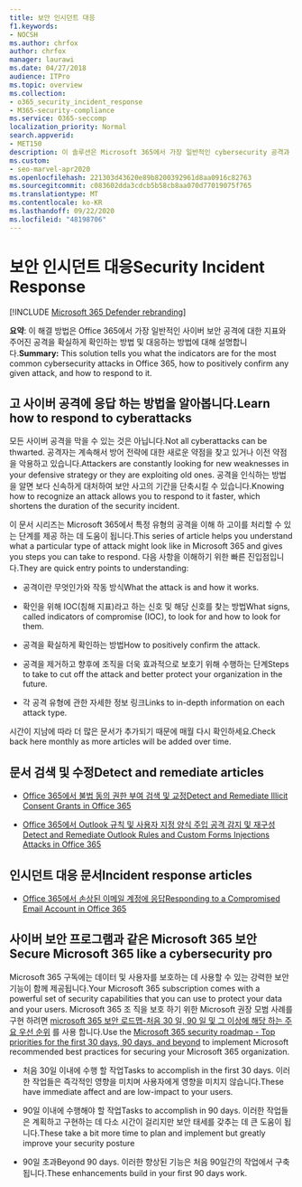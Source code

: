 ```yaml
---
title: 보안 인시던트 대응
f1.keywords:
- NOCSH
ms.author: chrfox
author: chrfox
manager: laurawi
ms.date: 04/27/2018
audience: ITPro
ms.topic: overview
ms.collection:
- o365_security_incident_response
- M365-security-compliance
ms.service: O365-seccomp
localization_priority: Normal
search.appverid:
- MET150
description: 이 솔루션은 Microsoft 365에서 가장 일반적인 cybersecurity 공격과 그에 대응 하는 방법에 대해 설명 합니다.
ms.custom:
- seo-marvel-apr2020
ms.openlocfilehash: 221303d43620e89b8200392961d8aa0916c82763
ms.sourcegitcommit: c083602dda3cdcb5b58cb8aa070d77019075f765
ms.translationtype: MT
ms.contentlocale: ko-KR
ms.lasthandoff: 09/22/2020
ms.locfileid: "48198706"
---
```

# <a name="security-incident-response"></a><span data-ttu-id="d106f-103">보안 인시던트 대응</span><span class="sxs-lookup"><span data-stu-id="d106f-103">Security Incident Response</span></span>

[!INCLUDE [Microsoft 365 Defender rebranding](../includes/microsoft-defender-for-office.md)]


 <span data-ttu-id="d106f-104">**요약**: 이 해결 방법은 Office 365에서 가장 일반적인 사이버 보안 공격에 대한 지표와 주어진 공격을 확실하게 확인하는 방법 및 대응하는 방법에 대해 설명합니다.</span><span class="sxs-lookup"><span data-stu-id="d106f-104">**Summary:** This solution tells you what the indicators are for the most common cybersecurity attacks in Office 365, how to positively confirm any given attack, and how to respond to it.</span></span>

## <a name="learn-how-to-respond-to-cyberattacks"></a><span data-ttu-id="d106f-105">고 사이버 공격에 응답 하는 방법을 알아봅니다.</span><span class="sxs-lookup"><span data-stu-id="d106f-105">Learn how to respond to cyberattacks</span></span>

<span data-ttu-id="d106f-106">모든 사이버 공격을 막을 수 있는 것은 아닙니다.</span><span class="sxs-lookup"><span data-stu-id="d106f-106">Not all cyberattacks can be thwarted.</span></span> <span data-ttu-id="d106f-107">공격자는 계속해서 방어 전략에 대한 새로운 약점을 찾고 있거나 이전 약점을 악용하고 있습니다.</span><span class="sxs-lookup"><span data-stu-id="d106f-107">Attackers are constantly looking for new weaknesses in your defensive strategy or they are exploiting old ones.</span></span> <span data-ttu-id="d106f-108">공격을 인식하는 방법을 알면 보다 신속하게 대처하여 보안 사고의 기간을 단축시킬 수 있습니다.</span><span class="sxs-lookup"><span data-stu-id="d106f-108">Knowing how to recognize an attack allows you to respond to it faster, which shortens the duration of the security incident.</span></span>

<span data-ttu-id="d106f-109">이 문서 시리즈는 Microsoft 365에서 특정 유형의 공격을 이해 하 고이를 처리할 수 있는 단계를 제공 하는 데 도움이 됩니다.</span><span class="sxs-lookup"><span data-stu-id="d106f-109">This series of article helps you understand what a particular type of attack might look like in Microsoft 365 and gives you steps you can take to respond.</span></span> <span data-ttu-id="d106f-110">다음 사항을 이해하기 위한 빠른 진입점입니다.</span><span class="sxs-lookup"><span data-stu-id="d106f-110">They are quick entry points to understanding:</span></span>

- <span data-ttu-id="d106f-111">공격이란 무엇인가와 작동 방식</span><span class="sxs-lookup"><span data-stu-id="d106f-111">What the attack is and how it works.</span></span>

- <span data-ttu-id="d106f-112">확인을 위해 IOC(침해 지표)라고 하는 신호 및 해당 신호를 찾는 방법</span><span class="sxs-lookup"><span data-stu-id="d106f-112">What signs, called indicators of compromise (IOC), to look for and how to look for them.</span></span>

- <span data-ttu-id="d106f-113">공격을 확실하게 확인하는 방법</span><span class="sxs-lookup"><span data-stu-id="d106f-113">How to positively confirm the attack.</span></span>

- <span data-ttu-id="d106f-114">공격을 제거하고 향후에 조직을 더욱 효과적으로 보호기 위해 수행하는 단계</span><span class="sxs-lookup"><span data-stu-id="d106f-114">Steps to take to cut off the attack and better protect your organization in the future.</span></span>

- <span data-ttu-id="d106f-115">각 공격 유형에 관한 자세한 정보 링크</span><span class="sxs-lookup"><span data-stu-id="d106f-115">Links to in-depth information on each attack type.</span></span>

<span data-ttu-id="d106f-116">시간이 지남에 따라 더 많은 문서가 추가되기 때문에 매월 다시 확인하세요.</span><span class="sxs-lookup"><span data-stu-id="d106f-116">Check back here monthly as more articles will be added over time.</span></span>

## <a name="detect-and-remediate-articles"></a><span data-ttu-id="d106f-117">문서 검색 및 수정</span><span class="sxs-lookup"><span data-stu-id="d106f-117">Detect and remediate articles</span></span>

- [<span data-ttu-id="d106f-118">Office 365에서 불법 동의 권한 부여 검색 및 교정</span><span class="sxs-lookup"><span data-stu-id="d106f-118">Detect and Remediate Illicit Consent Grants in Office 365</span></span>](detect-and-remediate-illicit-consent-grants.md)

- [<span data-ttu-id="d106f-119">Office 365에서 Outlook 규칙 및 사용자 지정 양식 주입 공격 감지 및 재구성</span><span class="sxs-lookup"><span data-stu-id="d106f-119">Detect and Remediate Outlook Rules and Custom Forms Injections Attacks in Office 365</span></span>](detect-and-remediate-outlook-rules-forms-attack.md)

## <a name="incident-response-articles"></a><span data-ttu-id="d106f-120">인시던트 대응 문서</span><span class="sxs-lookup"><span data-stu-id="d106f-120">Incident response articles</span></span>

- [<span data-ttu-id="d106f-121">Office 365에서 손상된 이메일 계정에 응답</span><span class="sxs-lookup"><span data-stu-id="d106f-121">Responding to a Compromised Email Account in Office 365</span></span>](responding-to-a-compromised-email-account.md)

## <a name="secure-microsoft-365-like-a-cybersecurity-pro"></a><span data-ttu-id="d106f-122">사이버 보안 프로그램과 같은 Microsoft 365 보안</span><span class="sxs-lookup"><span data-stu-id="d106f-122">Secure Microsoft 365 like a cybersecurity pro</span></span>

<span data-ttu-id="d106f-123">Microsoft 365 구독에는 데이터 및 사용자를 보호하는 데 사용할 수 있는 강력한 보안 기능이 함께 제공됩니다.</span><span class="sxs-lookup"><span data-stu-id="d106f-123">Your Microsoft 365 subscription comes with a powerful set of security capabilities that you can use to protect your data and your users.</span></span>  <span data-ttu-id="d106f-124">Microsoft 365 조 직을 보호 하기 위한 Microsoft 권장 모범 사례를 구현 하려면 [microsoft 365 보안 로드맵-처음 30 일, 90 일 및 그 이상에 해당 하는 주요 우선 순위](security-roadmap.md) 를 사용 합니다.</span><span class="sxs-lookup"><span data-stu-id="d106f-124">Use the [Microsoft 365 security roadmap - Top priorities for the first 30 days, 90 days, and beyond](security-roadmap.md) to implement Microsoft recommended best practices for securing your Microsoft 365 organization.</span></span>

- <span data-ttu-id="d106f-125">처음 30일 이내에 수행 할 작업</span><span class="sxs-lookup"><span data-stu-id="d106f-125">Tasks to accomplish in the first 30 days.</span></span>  <span data-ttu-id="d106f-126">이러한 작업들은 즉각적인 영향을 미치며 사용자에게 영향을 미치지 않습니다.</span><span class="sxs-lookup"><span data-stu-id="d106f-126">These have immediate affect and are low-impact to your users.</span></span>

- <span data-ttu-id="d106f-127">90일 이내에 수행해야 할 작업</span><span class="sxs-lookup"><span data-stu-id="d106f-127">Tasks to accomplish in 90 days.</span></span> <span data-ttu-id="d106f-128">이러한 작업들은 계획하고 구현하는 데 다소 시간이 걸리지만 보안 태세를 갖추는 데 큰 도움이 됩니다.</span><span class="sxs-lookup"><span data-stu-id="d106f-128">These take a bit more time to plan and implement but greatly improve your security posture</span></span>

- <span data-ttu-id="d106f-129">90일 초과</span><span class="sxs-lookup"><span data-stu-id="d106f-129">Beyond 90 days.</span></span> <span data-ttu-id="d106f-130">이러한 향상된 기능은 처음 90일간의 작업에서 구축됩니다.</span><span class="sxs-lookup"><span data-stu-id="d106f-130">These enhancements build in your first 90 days work.</span></span>
